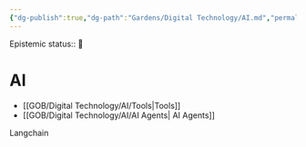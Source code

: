 ```yaml
---
{"dg-publish":true,"dg-path":"Gardens/Digital Technology/AI.md","permalink":"/gardens/digital-technology/ai/","tags":["ai","dashboard"],"noteIcon":"1","created":"2023-09-01","updated":"2023-10-01"}
---
```


Epistemic status:: 🌱

# AI 
- [[GOB/Digital Technology/AI/Tools\|Tools]]
- [[GOB/Digital Technology/AI/AI Agents\| AI Agents]]

Langchain